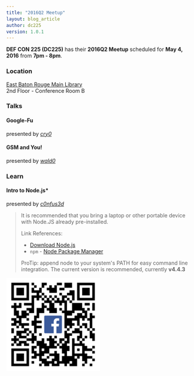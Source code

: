 ```yaml
---
title: "2016Q2 Meetup"
layout: blog_article
author: dc225
version: 1.0.1
---
```


<script type="application/ld+json">
{
  "@context" : "http://schema.org",
  "@type" : "Event",
  "name" : "2016Q2 Meetup",
  "startDate" : "2016-05-04",
  "location" : {
    "@type" : "Place",
    "name" : "East Baton Rouge Main Library",
    "address" : {
      "@type" : "PostalAddress",
      "addressLocality" : "Baton Rouge",
      "addressRegion" : "Louisiana"
    }
  },
  "description" : "DC225 has their 2016Q2 Meetup coming up",
  "url" : "http://defcon225.org/blog/2016/q2-meetup.html"
}
</script>

**DEF CON 225 (DC225)** has their **2016Q2 Meetup** scheduled for **May 4, 2016** from **7pm - 8pm**.

### Location
[East Baton Rouge Main Library](http://www.ebrpl.com/LocationsandHours/ebr.html)  
2nd Floor - Conference Room B

### Talks

#### Google-Fu
presented by [*cry0*](https://nolacon.com/speaker/cry0/)

#### GSM and You!
presented by [*wald0*](https://twitter.com/HoltZilla)

### Learn

#### Intro to Node.js\*
presented by [*c0nfus3d*](https://github.com/c0nfus3d)

>  It is recommended that you bring a laptop or other portable device with Node.JS already pre-installed.
>
>  Link References:
> - [Download Node.js](https://nodejs.org/en/download/)
> - `npm` - [Node Package Manager](https://www.npmjs.com/)
>
> ProTip: append node to your system's PATH for easy command line integration. The current version is recommended, currently __v4.4.3__

<a href="https://www.facebook.com/events/241701342851338/" target="_blank"><img src="/assets/blog/2016Q2.png" border="0" alt="Facebook Event" title="Facebook Event" width="250" width="250" /></a>
